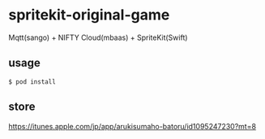 # spritekit-original-game
Mqtt(sango) + NIFTY Cloud(mbaas) + SpriteKit(Swift) 

## usage

```
$ pod install
```

## store

https://itunes.apple.com/jp/app/arukisumaho-batoru/id1095247230?mt=8
